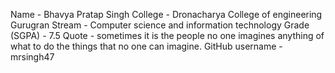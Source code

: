 Name  - Bhavya Pratap Singh
College - Dronacharya College of engineering Gurugran
Stream - Computer science and information technology
Grade (SGPA) - 7.5
Quote - sometimes it is the people no one imagines anything of what to do the things that no one can imagine.
GitHub username - mrsingh47
